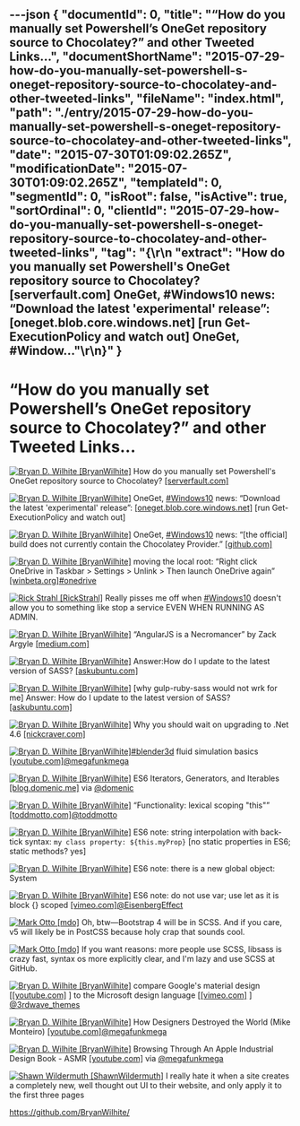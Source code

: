 ---json
{
  "documentId": 0,
  "title": "“How do you manually set Powershell’s OneGet repository source to Chocolatey?” and other Tweeted Links…",
  "documentShortName": "2015-07-29-how-do-you-manually-set-powershell-s-oneget-repository-source-to-chocolatey-and-other-tweeted-links",
  "fileName": "index.html",
  "path": "./entry/2015-07-29-how-do-you-manually-set-powershell-s-oneget-repository-source-to-chocolatey-and-other-tweeted-links",
  "date": "2015-07-30T01:09:02.265Z",
  "modificationDate": "2015-07-30T01:09:02.265Z",
  "templateId": 0,
  "segmentId": 0,
  "isRoot": false,
  "isActive": true,
  "sortOrdinal": 0,
  "clientId": "2015-07-29-how-do-you-manually-set-powershell-s-oneget-repository-source-to-chocolatey-and-other-tweeted-links",
  "tag": "{\r\n  \"extract\": \"How do you manually set Powershell's OneGet repository source to Chocolatey? [serverfault.com]  OneGet, #Windows10 news: “Download the latest 'experimental' release”: [oneget.blob.core.windows.net]  [run Get-ExecutionPolicy and watch out] OneGet, #Window...\"\r\n}"
}
---

# “How do you manually set Powershell’s OneGet repository source to Chocolatey?” and other Tweeted Links…

[<img alt="Bryan D. Wilhite [BryanWilhite]" src="https://songhay.blob.core.windows.net/shared-social-twitter/BryanWilhite.jpeg">](http://songhayblog.azurewebsites.net/ "Bryan D. Wilhite [BryanWilhite]") How do you manually set Powershell's OneGet repository source to Chocolatey? [[serverfault.com]](http://serverfault.com/questions/633576/how-do-you-manually-set-powershells-oneget-repository-source-to-chocolatey?stw=2)

[<img alt="Bryan D. Wilhite [BryanWilhite]" src="https://songhay.blob.core.windows.net/shared-social-twitter/BryanWilhite.jpeg">](http://songhayblog.azurewebsites.net/ "Bryan D. Wilhite [BryanWilhite]") OneGet, [#Windows10](http://search.twitter.com/search?q=%23Windows10) news: “Download the latest 'experimental' release”: [[oneget.blob.core.windows.net]](https://oneget.blob.core.windows.net/providers/install-oneget.exe) [run Get-ExecutionPolicy and watch out]

[<img alt="Bryan D. Wilhite [BryanWilhite]" src="https://songhay.blob.core.windows.net/shared-social-twitter/BryanWilhite.jpeg">](http://songhayblog.azurewebsites.net/ "Bryan D. Wilhite [BryanWilhite]") OneGet, [#Windows10](http://search.twitter.com/search?q=%23Windows10) news: “[the official] build does not currently contain the Chocolatey Provider.” [[github.com]](https://github.com/oneget/oneget)

[<img alt="Bryan D. Wilhite [BryanWilhite]" src="https://songhay.blob.core.windows.net/shared-social-twitter/BryanWilhite.jpeg">](http://songhayblog.azurewebsites.net/ "Bryan D. Wilhite [BryanWilhite]") moving the local root: “Right click OneDrive in Taskbar > Settings > Unlink > Then launch OneDrive again” [[winbeta.org]](http://www.winbeta.org/news/how-move-onedrive-folder-another-drive-windows-10-technical-preview)[#onedrive](http://search.twitter.com/search?q=%23onedrive)

[<img alt="Rick Strahl [RickStrahl]" src="https://songhay.blob.core.windows.net/shared-social-twitter/RickStrahl.jpeg">](http://weblog.west-wind.com/ "Rick Strahl [RickStrahl]") Really pisses me off when [#Windows10](http://search.twitter.com/search?q=%23Windows10) doesn't allow you to something like stop a service EVEN WHEN RUNNING AS ADMIN.

[<img alt="Bryan D. Wilhite [BryanWilhite]" src="https://songhay.blob.core.windows.net/shared-social-twitter/BryanWilhite.jpeg">](http://songhayblog.azurewebsites.net/ "Bryan D. Wilhite [BryanWilhite]") “AngularJS is a Necromancer” by Zack Argyle [[medium.com]](https://medium.com/@zackargyle/angularjs-is-a-necromancer-ef458f37255?source=tw-lo_3b10e61ce7e9-1437869026131)

[<img alt="Bryan D. Wilhite [BryanWilhite]" src="https://songhay.blob.core.windows.net/shared-social-twitter/BryanWilhite.jpeg">](http://songhayblog.azurewebsites.net/ "Bryan D. Wilhite [BryanWilhite]") Answer:How do I update to the latest version of SASS? [[askubuntu.com]](http://askubuntu.com/questions/92468/how-do-i-update-to-the-latest-version-of-sass/92471?stw=2#92471)

[<img alt="Bryan D. Wilhite [BryanWilhite]" src="https://songhay.blob.core.windows.net/shared-social-twitter/BryanWilhite.jpeg">](http://songhayblog.azurewebsites.net/ "Bryan D. Wilhite [BryanWilhite]") [why gulp-ruby-sass would not wrk for me] Answer: How do I update to the latest version of SASS? [[askubuntu.com]](http://askubuntu.com/questions/92468/how-do-i-update-to-the-latest-version-of-sass/92471?stw=2#92471)

[<img alt="Bryan D. Wilhite [BryanWilhite]" src="https://songhay.blob.core.windows.net/shared-social-twitter/BryanWilhite.jpeg">](http://songhayblog.azurewebsites.net/ "Bryan D. Wilhite [BryanWilhite]") Why you should wait on upgrading to .Net 4.6 [[nickcraver.com]](http://nickcraver.com/blog/2015/07/27/why-you-should-wait-on-dotnet-46/)

[<img alt="Bryan D. Wilhite [BryanWilhite]" src="https://songhay.blob.core.windows.net/shared-social-twitter/BryanWilhite.jpeg">](http://songhayblog.azurewebsites.net/ "Bryan D. Wilhite [BryanWilhite]")[#blender3d](http://search.twitter.com/search?q=%23blender3d) fluid simulation basics [[youtube.com]](https://www.youtube.com/watch?v=b5z70HT6kDw)[@megafunkmega](http://twitter.com/megafunkmega)

[<img alt="Bryan D. Wilhite [BryanWilhite]" src="https://songhay.blob.core.windows.net/shared-social-twitter/BryanWilhite.jpeg">](http://songhayblog.azurewebsites.net/ "Bryan D. Wilhite [BryanWilhite]") ES6 Iterators, Generators, and Iterables [[blog.domenic.me]](https://blog.domenic.me/es6-iterators-generators-and-iterables/) via [@domenic](http://twitter.com/domenic)

[<img alt="Bryan D. Wilhite [BryanWilhite]" src="https://songhay.blob.core.windows.net/shared-social-twitter/BryanWilhite.jpeg">](http://songhayblog.azurewebsites.net/ "Bryan D. Wilhite [BryanWilhite]") “Functionality: lexical scoping "this"” [[toddmotto.com]](http://toddmotto.com/es6-arrow-functions-syntaxes-and-lexical-scoping/)[@toddmotto](http://twitter.com/toddmotto)

[<img alt="Bryan D. Wilhite [BryanWilhite]" src="https://songhay.blob.core.windows.net/shared-social-twitter/BryanWilhite.jpeg">](http://songhayblog.azurewebsites.net/ "Bryan D. Wilhite [BryanWilhite]") ES6 note: string interpolation with back-tick syntax: `my class property: ${this.myProp}` [no static properties in ES6; static methods? yes]

[<img alt="Bryan D. Wilhite [BryanWilhite]" src="https://songhay.blob.core.windows.net/shared-social-twitter/BryanWilhite.jpeg">](http://songhayblog.azurewebsites.net/ "Bryan D. Wilhite [BryanWilhite]") ES6 note: there is a new global object: System

[<img alt="Bryan D. Wilhite [BryanWilhite]" src="https://songhay.blob.core.windows.net/shared-social-twitter/BryanWilhite.jpeg">](http://songhayblog.azurewebsites.net/ "Bryan D. Wilhite [BryanWilhite]") ES6 note: do not use var; use let as it is block {} scoped [[vimeo.com]](https://vimeo.com/131191237)[@EisenbergEffect](http://twitter.com/EisenbergEffect)

[<img alt="Mark Otto [mdo]" src="https://songhay.blob.core.windows.net/shared-social-twitter/mdo.jpg">](http://markdotto.com/ "Mark Otto [mdo]") Oh, btw—Bootstrap 4 will be in SCSS. And if you care, v5 will likely be in PostCSS because holy crap that sounds cool.

[<img alt="Mark Otto [mdo]" src="https://songhay.blob.core.windows.net/shared-social-twitter/mdo.jpg">](http://markdotto.com/ "Mark Otto [mdo]") If you want reasons: more people use SCSS, libsass is crazy fast, syntax os more explicitly clear, and I'm lazy and use SCSS at GitHub.

[<img alt="Bryan D. Wilhite [BryanWilhite]" src="https://songhay.blob.core.windows.net/shared-social-twitter/BryanWilhite.jpeg">](http://songhayblog.azurewebsites.net/ "Bryan D. Wilhite [BryanWilhite]") compare Google's material design [[[youtube.com]](https://www.youtube.com/watch?v=dZqzz5lZFvo) ] to the Microsoft design language [[[vimeo.com]](https://vimeo.com/56764845) ] [@3rdwave_themes](http://twitter.com/3rdwave_themes)

[<img alt="Bryan D. Wilhite [BryanWilhite]" src="https://songhay.blob.core.windows.net/shared-social-twitter/BryanWilhite.jpeg">](http://songhayblog.azurewebsites.net/ "Bryan D. Wilhite [BryanWilhite]") How Designers Destroyed the World (Mike Monteiro) [[youtube.com]](https://www.youtube.com/watch?v=J0ucEt-La9w&feature=youtu.be)[@megafunkmega](http://twitter.com/megafunkmega)

[<img alt="Bryan D. Wilhite [BryanWilhite]" src="https://songhay.blob.core.windows.net/shared-social-twitter/BryanWilhite.jpeg">](http://songhayblog.azurewebsites.net/ "Bryan D. Wilhite [BryanWilhite]") Browsing Through An Apple Industrial Design Book - ASMR [[youtube.com]](https://www.youtube.com/watch?v=hv_QA6DezM8&feature=youtu.be) via [@megafunkmega](http://twitter.com/megafunkmega)

[<img alt="Shawn Wildermuth [ShawnWildermuth]" src="https://songhay.blob.core.windows.net/shared-social-twitter/ShawnWildermuth.jpg">](http://wildermuth.com/ "Shawn Wildermuth [ShawnWildermuth]") I really hate it when a site creates a completely new, well thought out UI to their website, and only apply it to the first three pages

<https://github.com/BryanWilhite/>
